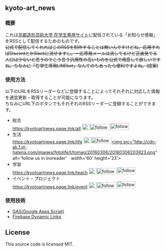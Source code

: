 ## kyoto-art_news

### 概要
これは[京都造形芸術大学 在学生専用サイト](https://www.kyoto-art.ac.jp/student/)に配信されている「お知らせ情報」をRSSとして配信するためのものです。  
~~公式で配信してくれればこのRSSを制作することは無いんですけどね。応用すればDiscordとかSlackに流せますし。一応専用メールは流してるけど正直見てる人口は少ないと思うのでこう言う汎用性の高いものを公式で用意して欲しいですね。ちなみに「在学生専用LINEbot」なんてのもあったら便利ですよね。(提案)~~

### 使用方法
以下のURLをRSSリーダーなどに登録することによってそれぞれに対応した情報を適宜更新・取得することが可能になります。  
ちなみにURL下のボタンでもそれぞれのRSSリーダーに登録することができます。

- 総合  
  https://kyotoartnews.page.link/all
  <a href="https://kyotoartnews.page.link/all"><img src="https://user-images.githubusercontent.com/31413765/73037078-05ff0300-3e91-11ea-94e1-04933dfafb66.png" alt="RSSを購読する" width="25" height="20"></a><a href='https://feedly.com/i/subscription/feed%2Fhttps%3A%2F%2Fkyotoartnews.page.link%2Fall'  target='blank'><img id='feedlyFollow' src='http://s3.feedly.com/img/follows/feedly-follow-rectangle-volume-small_2x.png' alt='follow us in feedly' width='66' height='20'></a><a href="http://www.inoreader.com/feed/https://kyotoartnews.page.link/all" target="blank"><img src="http://cdn-ak.f.st-hatena.com/images/fotolife/t/tomag/20160306/20160306203923.png" alt='follow us in inoreader' width='60' height='23'></a>
- 生活  
  https://kyotoartnews.page.link/life
  <a href="https://kyotoartnews.page.link/life"><img src="https://user-images.githubusercontent.com/31413765/73037078-05ff0300-3e91-11ea-94e1-04933dfafb66.png" alt="RSSを購読する" width="25" height="20"></a><a href='https://feedly.com/i/subscription/feed%2Fhttps%3A%2F%2Fkyotoartnews.page.link%2Flife'  target='blank'><img id='feedlyFollow' src='http://s3.feedly.com/img/follows/feedly-follow-rectangle-volume-small_2x.png' alt='follow us in feedly' width='66' height='20'></a><a href="http://www.inoreader.com/feed/https://kyotoartnews.page.link/life" target="blank"><img src="http://cdn-ak.f.st-hatena.com/images/fotolife/t/tomag/20160306/20160306203923.png" alt='follow us in inoreader'　width='60' height='23'></a>
- 学習  
  https://kyotoartnews.page.link/teach
  <a href="https://kyotoartnews.page.link/teach"><img src="https://user-images.githubusercontent.com/31413765/73037078-05ff0300-3e91-11ea-94e1-04933dfafb66.png" alt="RSSを購読する" width="25" height="20"></a><a href='https://feedly.com/i/subscription/feed%2Fhttps%3A%2F%2Fkyotoartnews.page.link%2Fteach'  target='blank'><img id='feedlyFollow' src='http://s3.feedly.com/img/follows/feedly-follow-rectangle-volume-small_2x.png' alt='follow us in feedly' width='66' height='20'></a><a href="http://www.inoreader.com/feed/https://kyotoartnews.page.link/teach" target="blank"><img src="http://cdn-ak.f.st-hatena.com/images/fotolife/t/tomag/20160306/20160306203923.png" alt='follow us in inoreader' width='60' height='23'></a>
- イベント・プロジェクト  
  https://kyotoartnews.page.link/event
  <a href="https://kyotoartnews.page.link/event"><img src="https://user-images.githubusercontent.com/31413765/73037078-05ff0300-3e91-11ea-94e1-04933dfafb66.png" alt="RSSを購読する" width="25" height="20"></a><a href='https://feedly.com/i/subscription/feed%2Fhttps%3A%2F%2Fkyotoartnews.page.link%2Fevent'  target='blank'><img id='feedlyFollow' src='http://s3.feedly.com/img/follows/feedly-follow-rectangle-volume-small_2x.png' alt='follow us in feedly' width='66' height='20'></a><a href="http://www.inoreader.com/feed/https://kyotoartnews.page.link/event" target="blank"><img src="http://cdn-ak.f.st-hatena.com/images/fotolife/t/tomag/20160306/20160306203923.png" alt='follow us in inoreader' width='60' height='23'></a>

### 使用技術
- [GAS(Google Apps Script)](https://developers.google.com/apps-script/)
- [Firebase Dynamic Links](https://firebase.google.com/docs/dynamic-links?hl=ja)

## License
This source code is licensed MIT.